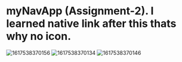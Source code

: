 # myNavApp (Assignment-2). I learned native link after this thats why no icon.
![1617538370156](https://user-images.githubusercontent.com/58290134/113508490-eae85280-956d-11eb-950c-495df5381f5b.jpg)
![1617538370134](https://user-images.githubusercontent.com/58290134/113508491-ecb21600-956d-11eb-889e-eea9283ab7dd.jpg)
![1617538370146](https://user-images.githubusercontent.com/58290134/113508492-ed4aac80-956d-11eb-9284-59f9ea0055b8.jpg)
